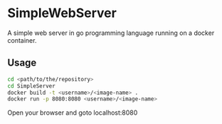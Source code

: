 # SimpleWebServer
A simple web server in go programming language running on a docker container.

## Usage
```sh
cd <path/to/the/repository>
cd SimpleServer
docker build -t <username>/<image-name> .
docker run -p 8080:8080 <username>/<image-name>
```

Open your browser and goto localhost:8080
